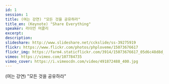 ```yaml
---
id: 1
session: 1
title: (여는 강연) "모든 것을 공유하라"
title_en: (Keynote) "Share Everything"
speaker: 라이언 머클리
excerpt:
description:
slideshare: http://www.slideshare.net/cckslide/ss-39275919
flickr: https://www.flickr.com/photos/phploveme/15073676617
flickr_img: https://farm4.staticflickr.com/3914/15073676617_05d6c48d8d_c.jpg
vimeo: https://vimeo.com/107784735
vimeo_cover: https://i.vimeocdn.com/video/491872488_400.jpg
---
```


(여는 강연) "모든 것을 공유하라"
